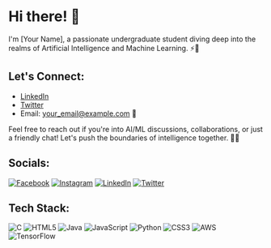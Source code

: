 # Hi there! 👋

I'm [Your Name], a passionate undergraduate student diving deep into the realms of Artificial Intelligence and Machine Learning. ⚡️🚀

## Let's Connect:
- [LinkedIn](your_linkedin_url)
- [Twitter](your_twitter_url)
- Email: your_email@example.com 📧

Feel free to reach out if you're into AI/ML discussions, collaborations, or just a friendly chat! Let's push the boundaries of intelligence together. 🌟🤝

## Socials:
[![Facebook](https://img.shields.io/badge/Facebook-1877F2?style=for-the-badge&logo=facebook&logoColor=white)](your_facebook_url)
[![Instagram](https://img.shields.io/badge/Instagram-E1306C?style=for-the-badge&logo=instagram&logoColor=white)](your_instagram_url)
[![LinkedIn](https://img.shields.io/badge/LinkedIn-0A66C2?style=for-the-badge&logo=linkedin&logoColor=white)](your_linkedin_url)
[![Twitter](https://img.shields.io/badge/Twitter-1DA1F2?style=for-the-badge&logo=twitter&logoColor=white)](your_twitter_url)

## Tech Stack:
![C](https://img.shields.io/badge/C-00599C?style=for-the-badge&logo=c&logoColor=white)
![HTML5](https://img.shields.io/badge/HTML5-E34F26?style=for-the-badge&logo=html5&logoColor=white)
![Java](https://img.shields.io/badge/Java-007396?style=for-the-badge&logo=java&logoColor=white)
![JavaScript](https://img.shields.io/badge/JavaScript-F7DF1E?style=for-the-badge&logo=javascript&logoColor=black)
![Python](https://img.shields.io/badge/Python-3776AB?style=for-the-badge&logo=python&logoColor=white)
![CSS3](https://img.shields.io/badge/CSS3-1572B6?style=for-the-badge&logo=css3&logoColor=white)
![AWS](https://img.shields.io/badge/AWS-232F3E?style=for-the-badge&logo=amazonaws&logoColor=white)
![TensorFlow](https://img.shields.io/badge/TensorFlow-FF6F20?style=for-the-badge&logo=tensorflow&logoColor=white)


<!---
AoD-X-abhi/AoD-X-abhi is a ✨ special ✨ repository because its `README.md` (this file) appears on your GitHub profile.
You can click the Preview link to take a look at your changes.
--->
